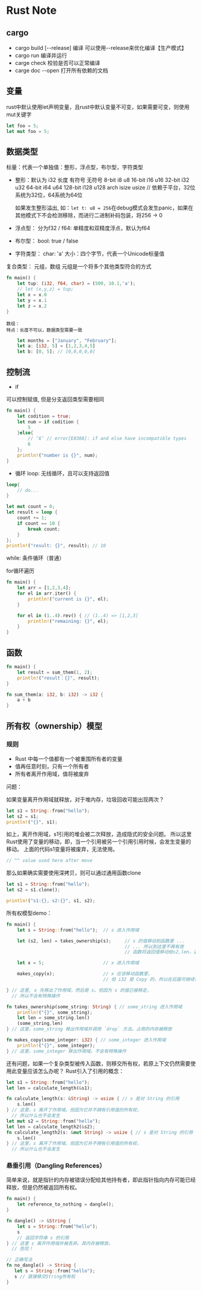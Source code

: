 # Rust Note

## cargo

- cargo build [--release] 编译 可以使用--release来优化编译【生产模式】
- cargo run 编译并运行
- carge check 校验是否可以正常编译
- carge doc --open 打开所有依赖的文档

## 变量

rust中默认使用let声明变量，且rust中默认变量不可变，如果需要可变，则使用mut关键字
```rust
let foo = 5;
let mut foo = 5;
```

## 数据类型

标量：代表一个单独值：整形，浮点型，布尔型，字符类型

- 整形：默认为 i32
    长度	有符号	无符号
    8-bit	i8	    u8
    16-bit	i16	    u16
    32-bit	i32	    u32
    64-bit	i64	    u64
    128-bit	i128	u128
    arch	isize	usize   // 依赖于平台，32位系统为32位，64系统为64位
    
    如果发生整形溢出, 如：`let t: u8 = 256`在debug模式会发生panic，如果在其他模式下不会检测移除，而进行二进制补码包装，将256 -> 0
- 浮点型：
    分为f32 / f64: 单精度和双精度浮点，默认为f64
- 布尔型：
    bool: true / false
- 字符类型：
    char: 'a'
    大小：四个字节，代表一个Unicode标量值

复合类型：
    元组，数组
    元组是一个将多个其他类型符合的方式
```rust
fn main() {
    let tup: (i32, f64, char) = (500, 10.1,'a');
    // let (x,y,z) = tup;
    let x = x.0
    let y = x.1
    let z = x.2
}
```
    数组：
    特点：长度不可以，数据类型需要一致
```rust
    let months = ["January", "February"];
    let a: [i32, 5] = [1,2,3,4,5]
    let b: [0, 5]; // [0,0,0,0,0]
```

## 控制流

- if

可以控制赋值, 但是分支返回类型需要相同
```rust
fn main() {
    let codition = true;
    let num = if codition {
        5
    }else{
        // ‘6’ // error[E0308]: if and else have incompatible types
        6
    };
    println!("number is {}", num);
}
```
- 循环
loop: 无线循环，且可以支持返回值
```rust
loop{
    // do...
}

let mut count = 0;
let result = loop {
    count += 1;
    if count == 10 {
        break count;
    }
};
println!("result: {}", result); // 10
```
while: 条件循环（普通）

for循环遍历

```rust
fn main() {
    let arr = [1,2,3,4];
    for el in arr.iter() {
        println!("current is {}", el);
    }

    for el in (1..4).rev() { // (1..4) => [1,2,3]
        println!("remaining: {}", el);
    }
}
```

## 函数

```rust
fn main() {
    let result = sum_them(1, 2);
    println!("result：{}", result);
}

fn sum_them(a: i32, b: i32) -> i32 {
    a + b
}
```


## 所有权（ownership）模型

### 规则

- Rust 中每一个值都有一个被重围所有者的变量
- 值再任意时刻，只有一个所有者
- 所有者离开作用域，值将被废弃

问题：

如果变量离开作用域就释放，对于堆内存，垃圾回收可能出现两次？

```rust
let s1 = String::from("hello");
let s2 = s1;
println!("{}", s1);
```
如上，离开作用域，s1引用的堆会被二次释放，造成隐式的安全问题。
所以这里Rust使用了变量的移动，即，当一个引用被另一个引用引用时候，会发生变量的移动。
上面的代码s1变量将被废弃，无法使用。
```rust
// ^^ value used here after move
```
那么如果确实需要使用深拷贝，则可以通过通用函数clone
```rust
let s1 = String::from("hello");
let s2 = s1.clone();

println!("s1:{}, s2:{}", s1, s2);
```
所有权模型demo：
```rust
fn main() {
    let s = String::from("hello");  // s 进入作用域

    let (s2, len) = takes_ownership(s);     // s 的值移动到函数里 ...
                                            // ... 所以到这里不再有效
                                            // 函数将返回值移动给s2,len，通过元组可以返回多个值

    let x = 5;                      // x 进入作用域

    makes_copy(x);                  // x 应该移动函数里，
                                    // 但 i32 是 Copy 的，所以在后面可继续使用 x

} // 这里, x 先移出了作用域，然后是 s。但因为 s 的值已被移走，
  // 所以不会有特殊操作

fn takes_ownership(some_string: String) { // some_string 进入作用域
    println!("{}", some_string);
    let len = some_string.len()
    (some_string,len)
} // 这里，some_string 移出作用域并调用 `drop` 方法。占用的内存被释放

fn makes_copy(some_integer: i32) { // some_integer 进入作用域
    println!("{}", some_integer);
} // 这里，some_integer 移出作用域。不会有特殊操作
```

还有问题，如果一个复杂类型被传入函数，则移交所有权，若原上下文仍然需要使用此变量应该怎么办呢？
Rust引入了引用的概念：
```rust
let s1 = String::from("hello");
let len = calculate_length(&s1);

fn calculate_length(s: &String) -> usize { // s 是对 String 的引用
    s.len()
} // 这里，s 离开了作用域。但因为它并不拥有引用值的所有权，
  // 所以什么也不会发生
let mut s2 = String::from("hello");
let len = calculate_length2(&s2);
fn calculate_length2(s: &mut String) -> usize { // s 是对 String 的引用
    s.len()
} // 这里，s 离开了作用域。但因为它并不拥有引用值的所有权，
  // 所以什么也不会发生
```

### 悬垂引用（Dangling References）
简单来说，就是指针的内存被错误分配给其他持有者，即此指针指向内存可能已经释放，但是仍然被返回所有权。
```rust
fn main() {
    let reference_to_nothing = dangle();
}

fn dangle() -> &String {
    let s = String::from("hello");
    s
    // 返回字符串 s 的引用
} // 这里 s 离开作用域并被丢弃。其内存被释放。
  // 危险！

// 正确写法
fn no_dangle() -> String {
   let s = String::from("hello");
   s // 直接移交String所有权
}


```






